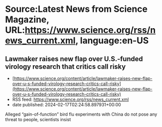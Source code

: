 # Source:Latest News from Science Magazine, URL:https://www.science.org/rss/news_current.xml, language:en-US

## Lawmaker raises new flap over U.S.-funded virology research that critics call risky
 - [https://www.science.org/content/article/lawmaker-raises-new-flap-over-u-s-funded-virology-research-critics-call-risky](https://www.science.org/content/article/lawmaker-raises-new-flap-over-u-s-funded-virology-research-critics-call-risky)
 - RSS feed: https://www.science.org/rss/news_current.xml
 - date published: 2024-02-17T02:24:58.897931+00:00

Alleged “gain-of-function” bird flu experiments with China do not pose any threat to people, scientists insist

